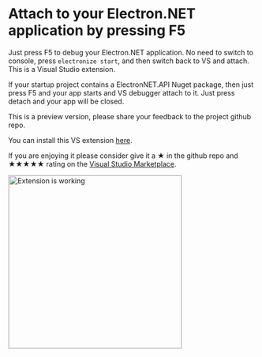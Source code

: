# Attach to your Electron.NET application by pressing F5

Just press F5 to debug your Electron.NET application. No need to switch to console, press `electronize start`, and then switch back to VS and attach. This is a Visual Studio extension.

If your startup project contains a ElectronNET.API Nuget package, then just press F5 and your app starts and VS debugger attach to it. Just press detach and your app will be closed.

This is a preview version, please share your feedback to the project github repo.


You can install this VS extension [here](https://marketplace.visualstudio.com/items?itemName=lsoft.ElectronAppDebugger).

If you are enjoying it please consider give it a ★ in the github repo and ★★★★★ rating on the [Visual Studio Marketplace](https://marketplace.visualstudio.com/items?itemName=lsoft.ElectronAppDebugger).

<div style="display: flex; flex-wrap: wrap; gap: 10px;">

  <a href="https://raw.githubusercontent.com/lsoft/ElectronAppDebugger/main/debug_electron_app.gif" target="_blank">
    <img src="https://raw.githubusercontent.com/lsoft/ElectronAppDebugger/main/debug_electron_app.gif" style="height: 350px; width: auto; object-fit: contain; border: 1px solid #ccc;" alt="Extension is working" />
  </a>

</div>
